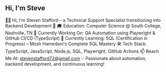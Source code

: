 ## Hi, I'm Steve

👋🏽 Hi, I'm Steven Stafford – a Technical Support Specialist transitioning into Backend Development 🚀
🎓 Education: Computer Science @ South College, Nashville, TN
🔭 Currently Working On: QA Automation using Playwright & GitHub CI/CD (TypeScript)
📖 Currently Learning: SQL (Certification in Progress) – Mosh Hamedani's Complete SQL Mastery
🛠 Tech Stack: TypeScript, JavaScript, Node.js, SQL, Playwright, GitHub Actions
📫 Reach Me At: stevenstafford72@gmail.com
💡 Passionate about automation, backend development, and continuous learning!


<!--
**stevens69400/stevens69400** is a ✨ _special_ ✨ repository because its `README.md` (this file) appears on your GitHub profile.

Here are some ideas to get you started:

- 🔭 I’m currently working on ...
- 🌱 I’m currently learning ...
- 👯 I’m looking to collaborate on ...
- 🤔 I’m looking for help with ...
- 💬 Ask me about ...
- 📫 How to reach me: ...
- 😄 Pronouns: ...
- ⚡ Fun fact: ...
-->
